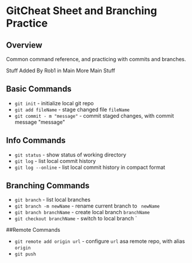 # GitCheat Sheet and Branching Practice
## Overview

Common command reference, and practicing with commits and 
branches.


Stuff Added By Rob1 in Main
More Main Stuff


## Basic Commands
* `git init` - initialize local git repo
* `git add fileName` - stage changed file `fileName`
* `git commit - m "message"` - commit staged 
changes, with commit message "message"

## Info Commands
* `git status` - show status of working directory
* `git log` - list local commit history
* `git log --online` - list local commit history in
compact format

## Branching Commands
* `git branch` - list local branches
* `git branch -m newName` - rename current branch to `
newName`
* `git branch branchName` - create local branch `branchName`
* `git checkout branchName` - switch to local branch `


##Remote Commands
* `git remote add origin url` - configure `url` asa remote
repo, with alias `origin`
* `git push` 

